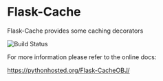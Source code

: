 # Flask-Cache

Flask-Cache provides some caching decorators

![Build Status](https://api.travis-ci.org/liwushuo/Flask-CacheOBJ.svg)

For more information please refer to the online docs:

https://pythonhosted.org/Flask-CacheOBJ/
